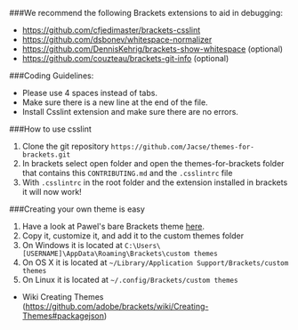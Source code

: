 ###We recommend the following Brackets extensions to aid in debugging:

*    https://github.com/cfjedimaster/brackets-csslint
*    https://github.com/dsbonev/whitespace-normalizer
*    https://github.com/DennisKehrig/brackets-show-whitespace (optional)
*    https://github.com/couzteau/brackets-git-info (optional)

###Coding Guidelines:

*    Please use 4 spaces instead of tabs.
*    Make sure there is a new line at the end of the file.
*    Install Csslint extension and make sure there are no errors.

###How to use csslint

1. Clone the git repository `https://github.com/Jacse/themes-for-brackets.git`
2. In brackets select open folder and open the themes-for-brackets folder that contains this `CONTRIBUTING.md` and the `.csslintrc` file
3. With `.csslintrc` in the root folder and the extension installed in brackets it will now work!

###Creating your own theme is easy

1. Have a look at Pawel's bare Brackets theme [here](https://github.com/trimek/BearTheme/blob/master/BearTheme.css).
2. Copy it, customize it, and add it to the custom themes folder
  3. On Windows it is located at `C:\Users\[USERNAME]\AppData\Roaming\Brackets\custom themes`
  4. On OS X it is located at `~/Library/Application Support/Brackets/custom themes`
  5. On Linux it is located at `~/.config/Brackets/custom themes` 

*    Wiki Creating Themes (https://github.com/adobe/brackets/wiki/Creating-Themes#packagejson)
